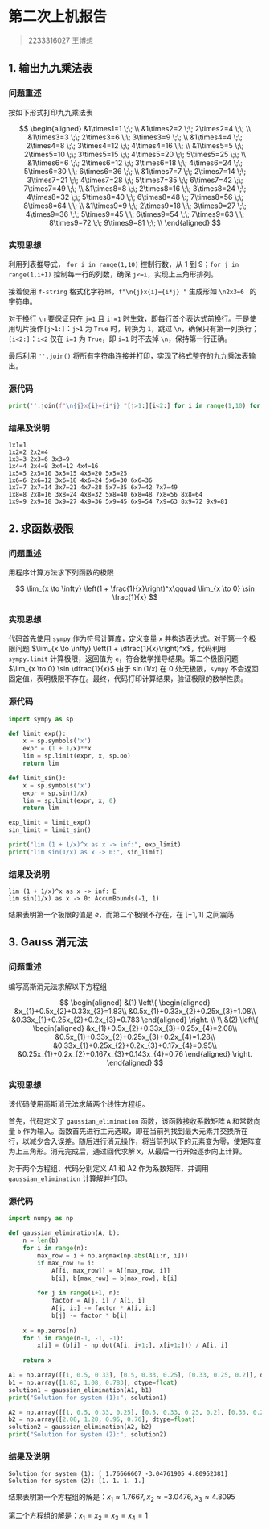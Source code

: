 # 第二次上机报告

> 2233316027 王博想

## 1. 输出九九乘法表

### 问题重述

按如下形式打印九九乘法表

$$
\begin{aligned}
&1\times1=1 \;\; \\
&1\times2=2 \;\; 2\times2=4 \;\; \\
&1\times3=3 \;\; 2\times3=6 \;\; 3\times3=9 \;\; \\
&1\times4=4 \;\; 2\times4=8 \;\; 3\times4=12 \;\; 4\times4=16 \;\; \\
&1\times5=5 \;\; 2\times5=10 \;\; 3\times5=15 \;\; 4\times5=20 \;\; 5\times5=25 \;\; \\
&1\times6=6 \;\; 2\times6=12 \;\; 3\times6=18 \;\; 4\times6=24 \;\; 5\times6=30 \;\; 6\times6=36 \;\; \\
&1\times7=7 \;\; 2\times7=14 \;\; 3\times7=21 \;\; 4\times7=28 \;\; 5\times7=35 \;\; 6\times7=42 \;\; 7\times7=49 \;\; \\
&1\times8=8 \;\; 2\times8=16 \;\; 3\times8=24 \;\; 4\times8=32 \;\; 5\times8=40 \;\; 6\times8=48 \:; 7\times8=56 \;\; 8\times8=64 \;\; \\
&1\times9=9 \;\; 2\times9=18 \;\; 3\times9=27 \;\; 4\times9=36 \;\; 5\times9=45 \;\; 6\times9=54 \;\; 7\times9=63 \;\; 8\times9=72 \;\; 9\times9=81 \;\; \\
\end{aligned}
$$


### 实现思想

利用列表推导式， `for i in range(1,10)` 控制行数，从 1 到 9；`for j in range(1,i+1)` 控制每一行的列数，确保 `j<=i`，实现上三角形排列。

接着使用 `f-string` 格式化字符串，`f"\n{j}x{i}={i*j} "` 生成形如 `\n2x3=6 ` 的字符串。

对于换行 `\n` 要保证只在 `j=1` 且 `i!=1` 时生效，即每行首个表达式前换行。于是使用切片操作`[j>1:]`：`j>1` 为 `True` 时，转换为 `1`，跳过 `\n`，确保只有第一列换行；`[i<2:]`：`i<2` 仅在 `i=1` 为 `True`，即 `i=1` 时不去掉 `\n`，保持第一行正确。

最后利用 `''.join()` 将所有字符串连接并打印，实现了格式整齐的九九乘法表输出。

### 源代码

```python
print(''.join(f"\n{j}x{i}={i*j} "[j>1:][i<2:] for i in range(1,10) for j in range(1,i+1)))
```

### 结果及说明

```
1x1=1 
1x2=2 2x2=4 
1x3=3 2x3=6 3x3=9 
1x4=4 2x4=8 3x4=12 4x4=16 
1x5=5 2x5=10 3x5=15 4x5=20 5x5=25 
1x6=6 2x6=12 3x6=18 4x6=24 5x6=30 6x6=36 
1x7=7 2x7=14 3x7=21 4x7=28 5x7=35 6x7=42 7x7=49 
1x8=8 2x8=16 3x8=24 4x8=32 5x8=40 6x8=48 7x8=56 8x8=64 
1x9=9 2x9=18 3x9=27 4x9=36 5x9=45 6x9=54 7x9=63 8x9=72 9x9=81 
```

## 2. 求函数极限

### 问题重述

用程序计算方法求下列函数的极限

$$
\lim_{x \to \infty} \left(1 + \frac{1}{x}\right)^x\qquad  \lim_{x \to 0} \sin \frac{1}{x}
$$

### 实现思想

代码首先使用 `sympy` 作为符号计算库，定义变量 `x` 并构造表达式。对于第一个极限问题 $\lim_{x \to \infty} \left(1 + \dfrac{1}{x}\right)^x$，代码利用 `sympy.limit` 计算极限，返回值为 `e`，符合数学推导结果。第二个极限问题 $\lim_{x \to 0} \sin \dfrac{1}{x}$ 由于 $\sin(1/x)$ 在 $0$ 处无极限，`sympy` 不会返回固定值，表明极限不存在。最终，代码打印计算结果，验证极限的数学性质。

### 源代码

```python
import sympy as sp

def limit_exp():
    x = sp.symbols('x')
    expr = (1 + 1/x)**x
    lim = sp.limit(expr, x, sp.oo)
    return lim

def limit_sin():
    x = sp.symbols('x')
    expr = sp.sin(1/x)
    lim = sp.limit(expr, x, 0)
    return lim

exp_limit = limit_exp()
sin_limit = limit_sin()

print("lim (1 + 1/x)^x as x -> inf:", exp_limit)
print("lim sin(1/x) as x -> 0:", sin_limit)
```

### 结果及说明

```
lim (1 + 1/x)^x as x -> inf: E
lim sin(1/x) as x -> 0: AccumBounds(-1, 1)
```

结果表明第一个极限的值是 $e$，而第二个极限不存在，在 $[-1, 1]$ 之间震荡

## 3. Gauss 消元法

### 问题重述

编写高斯消元法求解以下方程组

$$
\begin{aligned}
&(1)
\left\{
\begin{aligned}
&x_{1}+0.5x_{2}+0.33x_{3}=1.83\\
&0.5x_{1}+0.33x_{2}+0.25x_{3}=1.08\\
&0.33x_{1}+0.25x_{2}+0.2x_{3}=0.783
\end{aligned}
\right.
\\
\\
&(2)
\left\{
\begin{aligned}
&x_{1}+0.5x_{2}+0.33x_{3}+0.25x_{4}=2.08\\
&0.5x_{1}+0.33x_{2}+0.25x_{3}+0.2x_{4}=1.28\\
&0.33x_{1}+0.25x_{2}+0.2x_{3}+0.17x_{4}=0.95\\
&0.25x_{1}+0.2x_{2}+0.167x_{3}+0.143x_{4}=0.76
\end{aligned}
\right.
\end{aligned}
$$


### 实现思想

该代码使用高斯消元法求解两个线性方程组。

首先，代码定义了 `gaussian_elimination` 函数，该函数接收系数矩阵 `A` 和常数向量 `b` 作为输入。函数首先进行主元选取，即在当前列找到最大元素并交换所在行，以减少舍入误差。随后进行消元操作，将当前列以下的元素变为零，使矩阵变为上三角形。消元完成后，通过回代求解 x，从最后一行开始逐步向上计算。

对于两个方程组，代码分别定义 A1 和 A2 作为系数矩阵，并调用 `gaussian_elimination` 计算解并打印。

### 源代码

```python
import numpy as np

def gaussian_elimination(A, b):
    n = len(b)
    for i in range(n):
        max_row = i + np.argmax(np.abs(A[i:n, i]))
        if max_row != i:
            A[[i, max_row]] = A[[max_row, i]]
            b[i], b[max_row] = b[max_row], b[i]
        
        for j in range(i+1, n):
            factor = A[j, i] / A[i, i]
            A[j, i:] -= factor * A[i, i:]
            b[j] -= factor * b[i]
    
    x = np.zeros(n)
    for i in range(n-1, -1, -1):
        x[i] = (b[i] - np.dot(A[i, i+1:], x[i+1:])) / A[i, i]
    
    return x

A1 = np.array([[1, 0.5, 0.33], [0.5, 0.33, 0.25], [0.33, 0.25, 0.2]], dtype=float)
b1 = np.array([1.83, 1.08, 0.783], dtype=float)
solution1 = gaussian_elimination(A1, b1)
print("Solution for system (1):", solution1)

A2 = np.array([[1, 0.5, 0.33, 0.25], [0.5, 0.33, 0.25, 0.2], [0.33, 0.25, 0.2, 0.17], [0.25, 0.2, 0.167, 0.143]], dtype=float)
b2 = np.array([2.08, 1.28, 0.95, 0.76], dtype=float)
solution2 = gaussian_elimination(A2, b2)
print("Solution for system (2):", solution2)

```

### 结果及说明

```
Solution for system (1): [ 1.76666667 -3.04761905 4.80952381]
Solution for system (2): [1. 1. 1. 1.]
```

结果表明第一个方程组的解是：$x_{1}\approx1.7667, \;x_{2}\approx-3.0476,\;x_{3}\approx4.8095$

第二个方程组的解是：$x_{1}=x_{2}=x_{3}=x_{4}=1$
